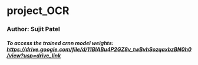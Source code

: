 # project_OCR
### Author: Sujit Patel
##### To access the trained crnn model weights: https://drive.google.com/file/d/11BIABu4P2GZ8v_twBvhSozqaxbzBN0h0/view?usp=drive_link
